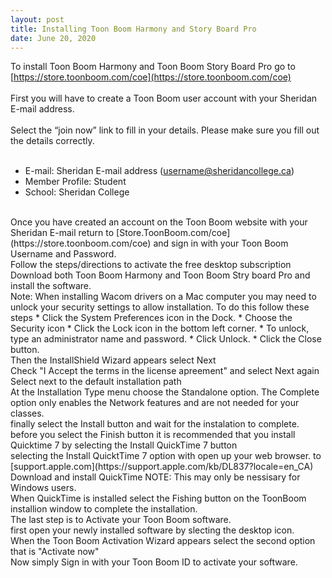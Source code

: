 ```yaml
---
layout: post
title: Installing Toon Boom Harmony and Story Board Pro  
date: June 20, 2020
--- 
```

To install Toon Boom Harmony and Toon Boom Story Board Pro go to [https://store.toonboom.com/coe](https://store.toonboom.com/coe)   
<br>
First you will have to create a Toon Boom user account with your Sheridan E-mail address.  
<br>
Select the “join now” link to fill in your details.  Please make sure you fill out the details correctly.  
<br>
* E-mail: Sheridan E-mail address (username@sheridancollege.ca)  
* Member Profile: Student  
* School: Sheridan College  
<br>
Once you have created an account on the Toon Boom website with your Sheridan E-mail return to [Store.ToonBoom.com/coe](https://store.toonboom.com/coe) and sign in with your Toon Boom Username and Password.   
<br>
Follow the steps/directions to activate the free desktop subscription  
<br>
Download both Toon Boom Harmony and Toon Boom Stry board Pro and install the software.  
<br>
Note: When installing Wacom drivers on a Mac computer you may need to unlock your security settings to allow installation.  To do this follow these steps  
* Click the System Preferences icon in the Dock.  
* Choose the Security icon  
* Click the Lock icon in the bottom left corner.   
* To unlock, type an administrator name and password.  
* Click Unlock.  
* Click the Close button.  
<br>
Then the InstallShield Wizard appears select Next  
<br>
Check "I Accept the terms in the license apreement" and select Next again  
<br>
Select next to the default installation path  
<br>
At the Installation Type menu choose the Standalone option.  The Complete option only enables the Network features and are not needed for your classes.  
<br>
finally select the Install button and wait for the instalation to complete.  
<br>
before you select the Finish button it is recommended that you install Quicktime 7 by selecting the Install QuickTime 7 button  
<br>
selecting the Install QuicktTime 7 option with open up your web browser. to [support.apple.com](https://support.apple.com/kb/DL837?locale=en_CA)  
<br>
Download and install QuickTime  
NOTE: This may only be nessisary for Windows users.  
<br>
When QuickTime is installed select the Fishing button on the ToonBoom installion window to complete the installation.  
<br>
The last step is to Activate your Toon Boom software.  
<br>
first open your newly installed software by slecting the desktop icon.  
<br> 
When the Toon Boom Activation Wizard appears select the second option that is "Activate now"  
<br>
Now simply Sign in with your Toon Boom ID to activate your software.   


 